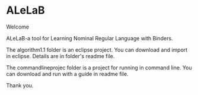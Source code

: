 # ALeLaB
Welcome

ALeLaB-a tool for Learning Nominal Regular Language with Binders.

The algorithm1.1 folder is an eclipse project. You can download and import in eclipse. Details are in folder's readme file.

The commandlineprojec folder is a project for running in command line. You can download and run with a guide in readme file.

Thank you.
